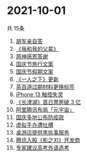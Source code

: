# 2021-10-01
  共 15条

  <!-- BEGIN -->
  <!-- 最后更新时间:Fri Oct 01 2021 12:16:47 GMT+0000 (Coordinated Universal Time) -->
  1. [胡军亲自答](https://www.zhihu.com/search?q=长津湖)
1. [《我和我的父辈》](https://www.zhihu.com/search?q=我和我的父辈)
1. [原神感恩答谢](https://www.zhihu.com/search?q=原神)
1. [国庆节旅行文案](https://www.zhihu.com/search?q=国庆节旅行文案)
1. [国庆节假期文案](https://www.zhihu.com/search?q=国庆节假期文案)
1. [《一人之下》更新](https://www.zhihu.com/search?q=一人之下)
1. [茶百道过期材料更换标签](https://www.zhihu.com/search?q=茶百道)
1. [iPhone 13 触控失灵](https://www.zhihu.com/search?q=iPhone13)
1. [《长津湖》首日票房破 3 亿](https://www.zhihu.com/search?q=长津湖票房)
1. [阿里腾讯布局「元宇宙」](https://www.zhihu.com/search?q=元宇宙)
1. [国庆多地公布防疫政](https://www.zhihu.com/search?q=国庆防疫政策)
1. [虚拟手办遭吐槽](https://www.zhihu.com/search?q=虚拟手办)
1. [桌游店提供黑执事服务](https://www.zhihu.com/search?q=桌游)
1. [腾讯入股《影之刃》开发商](https://www.zhihu.com/search?q=影之刃)
1. [专家建议高考外语选考](https://www.zhihu.com/search?q=外语)
  <!-- END -->
  